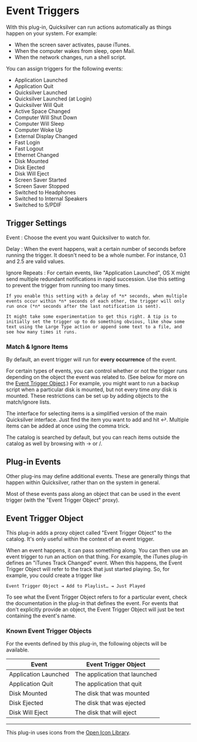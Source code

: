 # Event Triggers #

With this plug-in, Quicksilver can run actions automatically as things happen on your system. For example:

  * When the screen saver activates, pause iTunes.
  * When the computer wakes from sleep, open Mail.
  * When the network changes, run a shell script.

You can assign triggers for the following events:

  * Application Launched
  * Application Quit
  * Quicksilver Launched
  * Quicksilver Launched (at Login)
  * Quicksilver Will Quit
  * Active Space Changed
  * Computer Will Shut Down
  * Computer Will Sleep
  * Computer Woke Up
  * External Display Changed
  * Fast Login
  * Fast Logout
  * Ethernet Changed
  * Disk Mounted
  * Disk Ejected
  * Disk Will Eject
  * Screen Saver Started
  * Screen Saver Stopped
  * Switched to Headphones
  * Switched to Internal Speakers
  * Switched to S/PDIF

## Trigger Settings ##

Event
:   Choose the event you want Quicksilver to watch for.

Delay
:   When the event happens, wait a certain number of seconds before running the trigger. It doesn't need to be a whole number. For instance, 0.1 and 2.5 are valid values.

Ignore Repeats
:   For certain events, like "Application Launched", OS X might send multiple redundant notifications in rapid succession. Use this setting to prevent the trigger from running too many times.

    If you enable this setting with a delay of *n* seconds, when multiple events occur within *n* seconds of each other, the trigger will only run once (*n* seconds after the last notification is sent).

    It might take some experimentation to get this right. A tip is to initially set the trigger up to do something obvious, like show some text using the Large Type action or append some text to a file, and see how many times it runs.

### Match & Ignore Items ###

By default, an event trigger will run for **every occurrence** of the event.

For certain types of events, you can control whether or not the trigger runs depending on the object the event was related to. (See below for more on the [Event Trigger Object](#event_trigger_object).) For example, you might want to run a backup script when a particular disk is mounted, but not every time *any* disk is mounted. These restrictions can be set up by adding objects to the match/ignore lists.

The interface for selecting items is a simplified version of the main Quicksilver interface. Just find the item you want to add and hit ↩. Multiple items can be added at once using the comma trick.

The catalog is searched by default, but you can reach items outside the catalog as well by browsing with → or /.

## Plug-in Events ##

Other plug-ins may define additional events. These are generally things that happen within Quicksilver, rather than on the system in general.

Most of these events pass along an object that can be used in the event trigger (with the "Event Trigger Object" proxy).

## Event Trigger Object ##

This plug-in adds a proxy object called "Event Trigger Object" to the catalog. It's only useful within the context of an event trigger.

When an event happens, it can pass something along. You can then use an event trigger to run an action on that thing. For example, the iTunes plug-in defines an "iTunes Track Changed" event. When this happens, the Event Trigger Object will refer to the track that just started playing. So, for example, you could create a trigger like

    Event Trigger Object ⇥ Add to Playlist… ⇥ Just Played

To see what the Event Trigger Object refers to for a particular event, check the documentation in the plug-in that defines the event. For events that don't explicitly provide an object, the Event Trigger Object will just be text containing the event's name.

### Known Event Trigger Objects ###

For the events defined by this plug-in, the following objects will be available.

  Event                         | Event Trigger Object
  ----------------------------- | -----------------------------------
  Application Launched          | The application that launched
  Application Quit              | The application that quit
  Disk Mounted                  | The disk that was mounted
  Disk Ejected                  | The disk that was ejected
  Disk Will Eject               | The disk that will eject

* * * * * * * * * *

This plug-in uses icons from the [Open Icon Library](http://openiconlibrary.sourceforge.net/).
